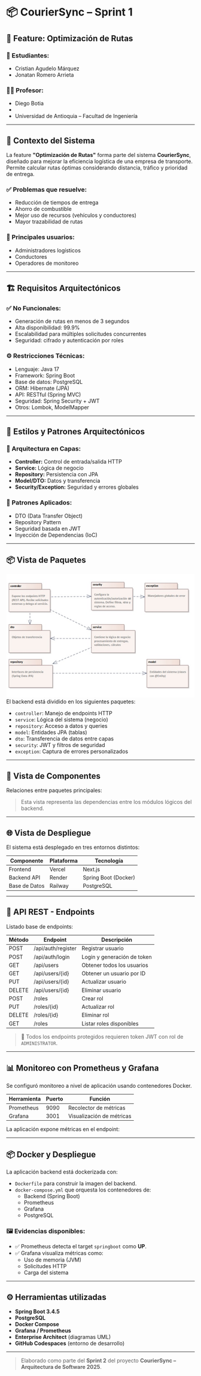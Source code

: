 # 📦 CourierSync – Sprint 1  

## 🚀 Feature: Optimización de Rutas

### 👥 Estudiantes:
- Cristian Agudelo Márquez  
- Jonatan Romero Arrieta  

### 👨‍🏫 Profesor:
- Diego Botia
- 
- Universidad de Antioquia – Facultad de Ingeniería

---

## 📌 Contexto del Sistema

La feature **"Optimización de Rutas"** forma parte del sistema **CourierSync**, diseñado para mejorar la eficiencia logística de una empresa de transporte. Permite calcular rutas óptimas considerando distancia, tráfico y prioridad de entrega.

### ✅ Problemas que resuelve:
- Reducción de tiempos de entrega  
- Ahorro de combustible  
- Mejor uso de recursos (vehículos y conductores)  
- Mayor trazabilidad de rutas  

### 👤 Principales usuarios:
- Administradores logísticos  
- Conductores  
- Operadores de monitoreo  

---

## 🏗️ Requisitos Arquitectónicos

### ✅ No Funcionales:
- Generación de rutas en menos de 3 segundos  
- Alta disponibilidad: 99.9%  
- Escalabilidad para múltiples solicitudes concurrentes  
- Seguridad: cifrado y autenticación por roles

### ⚙️ Restricciones Técnicas:
- Lenguaje: Java 17  
- Framework: Spring Boot  
- Base de datos: PostgreSQL  
- ORM: Hibernate (JPA)  
- API: RESTful (Spring MVC)  
- Seguridad: Spring Security + JWT  
- Otros: Lombok, ModelMapper  

---

## 🧱 Estilos y Patrones Arquitectónicos

### 🧩 Arquitectura en Capas:
- **Controller:** Control de entrada/salida HTTP  
- **Service:** Lógica de negocio  
- **Repository:** Persistencia con JPA  
- **Model/DTO:** Datos y transferencia  
- **Security/Exception:** Seguridad y errores globales

### 🔁 Patrones Aplicados:
- DTO (Data Transfer Object)  
- Repository Pattern  
- Seguridad basada en JWT  
- Inyección de Dependencias (IoC)  

---

## 📦 Vista de Paquetes
![Paquetes](./img/paquetes.jpg)
El backend está dividido en los siguientes paquetes:

- `controller`: Manejo de endpoints HTTP  
- `service`: Lógica del sistema (negocio)  
- `repository`: Acceso a datos y queries  
- `model`: Entidades JPA (tablas)  
- `dto`: Transferencia de datos entre capas  
- `security`: JWT y filtros de seguridad  
- `exception`: Captura de errores personalizados  

---

## 🧩 Vista de Componentes

Relaciones entre paquetes principales:



> Esta vista representa las dependencias entre los módulos lógicos del backend.

---

## 🌐 Vista de Despliegue

El sistema está desplegado en tres entornos distintos:

| Componente   | Plataforma | Tecnología |
|--------------|------------|------------|
| Frontend     | Vercel     | Next.js    |
| Backend API  | Render     | Spring Boot (Docker) |
| Base de Datos| Railway    | PostgreSQL |

---

## 🔌 API REST - Endpoints

Listado base de endpoints:

| Método | Endpoint             | Descripción                 |
|--------|----------------------|-----------------------------|
| POST   | /api/auth/register   | Registrar usuario           |
| POST   | /api/auth/login      | Login y generación de token |
| GET    | /api/users           | Obtener todos los usuarios  |
| GET    | /api/users/{id}      | Obtener un usuario por ID   |
| PUT    | /api/users/{id}      | Actualizar usuario          |
| DELETE | /api/users/{id}      | Eliminar usuario            |
| POST   | /roles               | Crear rol                   |
| PUT    | /roles/{id}          | Actualizar rol              |
| DELETE | /roles/{id}          | Eliminar rol                |
| GET    | /roles               | Listar roles disponibles    |

> 🔐 Todos los endpoints protegidos requieren token JWT con rol de `ADMINISTRATOR`.

---

## 📊 Monitoreo con Prometheus y Grafana

Se configuró monitoreo a nivel de aplicación usando contenedores Docker.

| Herramienta | Puerto | Función                    |
|-------------|--------|----------------------------|
| Prometheus  | 9090   | Recolector de métricas     |
| Grafana     | 3001   | Visualización de métricas  |

La aplicación expone métricas en el endpoint:  


---

## 📦 Docker y Despliegue

La aplicación backend está dockerizada con:

- `Dockerfile` para construir la imagen del backend.
- `docker-compose.yml` que orquesta los contenedores de:
  - Backend (Spring Boot)
  - Prometheus
  - Grafana
  - PostgreSQL

### 🖼️ Evidencias disponibles:
- ✅ Prometheus detecta el target `springboot` como **UP**.
- ✅ Grafana visualiza métricas como:
  - Uso de memoria (JVM)
  - Solicitudes HTTP
  - Carga del sistema

---

## ⚙️ Herramientas utilizadas

- **Spring Boot 3.4.5**
- **PostgreSQL**
- **Docker Compose**
- **Grafana / Prometheus**
- **Enterprise Architect** (diagramas UML)
- **GitHub Codespaces** (entorno de desarrollo)

---

> Elaborado como parte del **Sprint 2** del proyecto **CourierSync – Arquitectura de Software 2025**.


